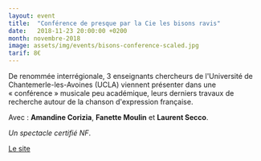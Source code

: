 ```yaml
---
layout: event
title:  "Conférence de presque par la Cie les bisons ravis"
date:   2018-11-23 20:00:00 +0200
month: novembre-2018
image: assets/img/events/bisons-conference-scaled.jpg
tarif: 8€
---
```


De renommée interrégionale, 3 enseignants chercheurs de l'Université de Chantemerle-les-Avoines (UCLA) viennent présenter dans une « conférence » musicale peu académique, leurs derniers travaux de recherche autour de la chanson d'expression française.

Avec : **Amandine Corizia**, **Fanette Moulin** et **Laurent Secco**.

*Un spectacle certifié NF*.

[Le site](https://www.lesbisonsravis.com/)
